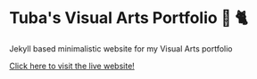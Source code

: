 # Tuba's Visual Arts Portfolio 🎨 🐈

Jekyll based minimalistic website for my Visual Arts portfolio

[Click here to visit the live website!](https://tubakutluu.github.io/tubs.portfolio/)
